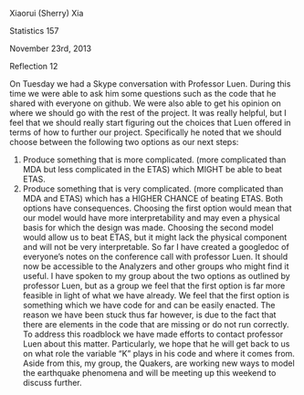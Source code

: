 Xiaorui (Sherry) Xia

Statistics 157

November 23rd, 2013

Reflection 12

On Tuesday we had a Skype conversation with Professor Luen. During this time we were able to ask him some questions such 
as the code that he shared with everyone on github. We were also able to get his opinion on where we should go with the 
rest of the project.
It was really helpful, but I feel that we should really start figuring out the choices that Luen offered in terms of how to further our project. Specifically he noted that we should choose between the following two options as our next steps:
1.	Produce something that is more complicated. (more complicated than MDA but less complicated in the ETAS) which MIGHT be able to beat ETAS.
2.	Produce something that is very complicated. (more complicated than MDA and ETAS) which has a HIGHER CHANCE of beating ETAS.
Both options have consequences. Choosing the first option would mean that our model would have more interpretability and may even a physical basis for which the design was made. Choosing the second model would allow us to beat ETAS, but it might lack the physical component and will not be very interpretable.
So far I have created a googledoc of everyone’s notes on the conference call with professor Luen. It should now be accessible to the Analyzers and other groups who might find it useful. I have spoken to my group about the two options as outlined by professor Luen, but as a group we feel that the first option is far more feasible in light of what we have already. We feel that the first option is something which we have code for and can be easily enacted. The reason we have been stuck thus far however, is due to the fact that there are elements in the code that are missing or do not run correctly. To address this roadblock we have made efforts to contact professor Luen about this matter. Particularly, we hope that he will get back to us on what role the variable “K” plays in his code and where it comes from. Aside from this, my group, the Quakers, are working new ways to model the earthquake phenomena and will be meeting up this weekend to discuss further.
